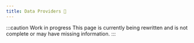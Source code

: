 ```yaml
---
title: Data Providers 🚧
---
```


:::caution Work in progress
This page is currently being rewritten and is not complete or may have missing information.
:::